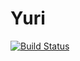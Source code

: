 # Yuri

[![Build Status](https://travis-ci.com/RealOrangeOne/yuri.svg?token=QfVqsaDMCvXipuMx4b2z&branch=master)](https://travis-ci.com/RealOrangeOne/yuri)
